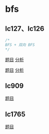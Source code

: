 
# bfs

## lc127、lc126

```cpp
/*
BFS + 双向 BFS
*/
```

[题目](https://leetcode.com/problems/word-ladder/)
[分析](https://www.youtube.com/watch?v=vWPCm69MSfs)


[题目](https://leetcode.com/problems/word-ladder-ii/description/)
[分析](https://www.youtube.com/watch?v=PblfQrdWXQ4)

## lc909

[题目](https://leetcode.com/problems/snakes-and-ladders/description/?envType=study-plan-v2&envId=top-interview-150)

## lc1765

[题目](https://leetcode.com/problems/map-of-highest-peak/description/?envType=daily-question&envId=2025-01-22)
